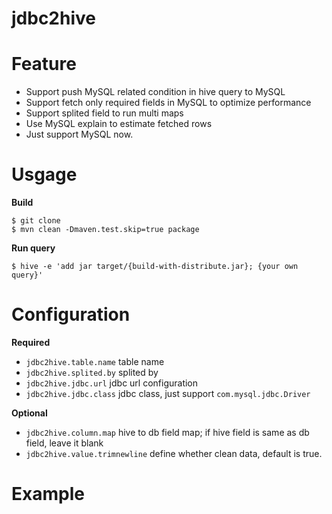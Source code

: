 jdbc2hive 
============

Feature
============

  * Support push MySQL related condition in hive query to MySQL
  * Support fetch only required fields in MySQL to optimize performance
  * Support splited field to run multi maps
  * Use MySQL explain to estimate fetched rows
  * Just support MySQL now.


Usgage 
============


**Build**

    $ git clone 
    $ mvn clean -Dmaven.test.skip=true package

**Run query**

    $ hive -e 'add jar target/{build-with-distribute.jar}; {your own query}'


Configuration 
============

  **Required**

  * `jdbc2hive.table.name` table name
  * `jdbc2hive.splited.by` splited by
  * `jdbc2hive.jdbc.url` jdbc url configuration
  * `jdbc2hive.jdbc.class` jdbc class, just support `com.mysql.jdbc.Driver`

  **Optional**

  * `jdbc2hive.column.map` hive to db field map; if hive field is same as db field, leave it blank
  * `jdbc2hive.value.trimnewline` define whether clean data, default is true.

Example
============


